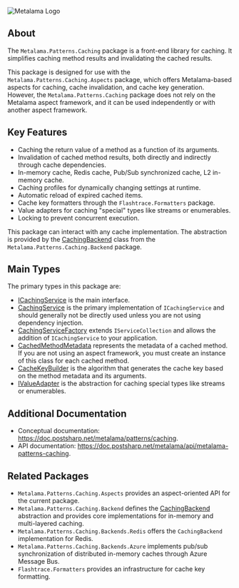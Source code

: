 ![Metalama Logo](https://raw.githubusercontent.com/postsharp/Metalama/master/images/metalama-by-postsharp-light.svg)

## About

The `Metalama.Patterns.Caching` package is a front-end library for caching. It simplifies caching method results and invalidating the cached results.

This package is designed for use with the `Metalama.Patterns.Caching.Aspects` package, which offers Metalama-based aspects for caching, cache invalidation, and cache key generation. However, the `Metalama.Patterns.Caching` package does not rely on the Metalama aspect framework, and it can be used independently or with another aspect framework.

## Key Features

* Caching the return value of a method as a function of its arguments.
* Invalidation of cached method results, both directly and indirectly through cache dependencies.
* In-memory cache, Redis cache, Pub/Sub synchronized cache, L2 in-memory cache.
* Caching profiles for dynamically changing settings at runtime.
* Automatic reload of expired cached items.
* Cache key formatters through the `Flashtrace.Formatters` package.
* Value adapters for caching "special" types like streams or enumerables.
* Locking to prevent concurrent execution.

This package can interact with any cache implementation. The abstraction is provided by the [CachingBackend](https://doc.postsharp.net/metalama/api/metalama-patterns-caching-backends-cachingbackend) class from the `Metalama.Patterns.Caching.Backend` package.

## Main Types

The primary types in this package are:

* [ICachingService](https://doc.postsharp.net/metalama/api/metalama-patterns-caching-icachingservice) is the main interface.
* [CachingService](https://doc.postsharp.net/metalama/api/metalama-patterns-caching-cachingservice) is the primary implementation of `ICachingService` and should generally not be directly used unless you are not using dependency injection.
* [CachingServiceFactory](https://doc.postsharp.net/metalama/api/metalama-patterns-caching-building-cachingservicefactory) extends `IServiceCollection` and allows the addition of `ICachingService` to your application.
* [CachedMethodMetadata](https://doc.postsharp.net/metalama/api/metalama-patterns-caching-cachedmethodmetadata) represents the metadata of a cached method. If you are not using an aspect framework, you must create an instance of this class for each cached method.
* [CacheKeyBuilder](https://doc.postsharp.net/metalama/api/metalama-patterns-caching-formatters-cachekeybuilder) is the algorithm that generates the cache key based on the method metadata and its arguments.
* [IValueAdapter](https://doc.postsharp.net/metalama/api/metalama-patterns-caching-valueadapters-ivalueadapter) is the abstraction for caching special types like streams or enumerables.

## Additional Documentation

* Conceptual documentation: https://doc.postsharp.net/metalama/patterns/caching.
* API documentation: https://doc.postsharp.net/metalama/api/metalama-patterns-caching.

## Related Packages

* `Metalama.Patterns.Caching.Aspects` provides an aspect-oriented API for the current package.
* `Metalama.Patterns.Caching.Backend` defines the [CachingBackend](https://doc.postsharp.net/metalama/api/metalama-patterns-caching-backends-cachingbackend) abstraction and provides core implementations for in-memory and multi-layered caching.
* `Metalama.Patterns.Caching.Backends.Redis` offers the `CachingBackend` implementation for Redis.
* `Metalama.Patterns.Caching.Backends.Azure` implements pub/sub synchronization of distributed in-memory caches through Azure Message Bus.
* `Flashtrace.Formatters` provides an infrastructure for cache key formatting.

